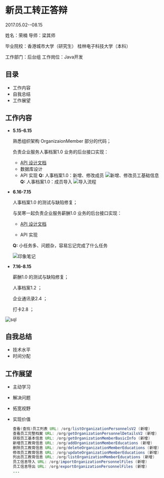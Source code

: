 # 新员工转正答辩

2017.05.02--08.15

姓名：荣楠                 导师：梁其师 

毕业院校：香港城市大学（研究生）   桂林电子科技大学（本科）

工作部门：后台组     工作岗位：Java开发

## **目录**

* 工作内容
* 自我总结
* 工作展望

## 工作内容

* **5.15-6.15** 

  熟悉组织架构 OrganizaionMember 部分的代码；

  负责企业服务人事档案1.0 业务的后台接口实现：

  * [API 设计文档](http://devops.lab.everhomes.com/projects/devops/wiki/Org_member_profile-11/edit)
  * 数据库设计
  * API 实现
    **Q:** 人事档案1.0：新增、修改成员
    ![新增、修改员工基础信息](C:\Users\M\Desktop\新增、修改员工基础信息.png)
    **Q:** 人事档案1.0：成员导入
    ![导入流程](C:\Users\M\Desktop\导入流程.png)

* **6.16-7.15**

  人事档案1.0 的测试与缺陷修复；

  与吴寒一起负责企业服务薪酬1.0 业务的后台接口实现：

  * [API 设计文档](http://api-doc.lab.everhomes.com/salary-1.0/)

  * API 实现 

  **Q:** 小任务多、问题杂，容易忘记完成了什么任务

  ![印象笔记](C:\Users\M\Desktop\印象笔记.png)

* **7.16-8.15**

  薪酬1.0 的测试与缺陷修复；

  人事档案1.2 ；

  企业通讯录2.4 ；

  打卡2.8 ；


![sql](C:\Users\M\Desktop\sql.png)



## 自我总结

* 技术水平
* 时间分配

## 工作展望

* 主动学习 
* 解决问题
* 拓宽视野 
* 实现价值



  ```java
  查看(查找)员工列表 URL: /org/listOrganizationPersonnelsV2 (新增)
  查看员工完整档案 URL: /org/getOrganizationPersonnelDetailsV2 (新增)
  获取员工基本信息 URL: /org/getOrganizationMemberBasicInfo (新增)
  新增员工教育信息 URL: /org/addOrganizationMemberEducations (新增)
  删除员工教育信息 URL: /org/deleteOrganizationMemberEducations (新增)
  修改员工教育信息 URL: /org/updateOrganizationMemberEducations (新增)
  列出员工教育信息 URL: /org/listOrganizationMemberEducations (新增)
  员工信息导入 URL: /org/importOrganizationPersonnelFiles (新增)
  员工信息导出 URL: /org/exportOrganizationPersonnelFiles (新增)
  ...
  ```

  ​

  ​

